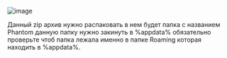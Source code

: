 ![image](https://github.com/Kqlu666/Phantom-Dumped/assets/57631903/51c0f2f2-de3f-4058-81cf-f3ffbdd3559b)

Данный zip архив нужно распаковать в нем будет папка с названием Phantom данную папку нужно закинуть в %appdata% обязательно проверьте чтоб папка лежала именно в папке Roaming которая находить в %appdata%.
